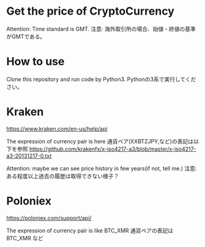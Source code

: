 # Get the price of CryptoCurrency

Attention: Time standard is GMT.
注意: 海外取引所の場合、始値・終値の基準がGMTである。


# How to use
Clone this repository and run code by Python3.
Pythonの3系で実行してください。

# Kraken
https://www.kraken.com/en-us/help/api

The expression of currency pair is here
通貨ペア(XXBTZJPY,など)の表記は以下を参照
https://github.com/krakenfx/x-iso4217-a3/blob/master/x-iso4217-a3-20131217-0.txt

Attention: maybe we can see price history in few years(if not, tell me.)
注意: ある程度以上過去の履歴は取得できない様子？


# Poloniex
https://poloniex.com/support/api/

The expression of currency pair is like BTC_XMR
通貨ペアの表記は BTC_XMR など
